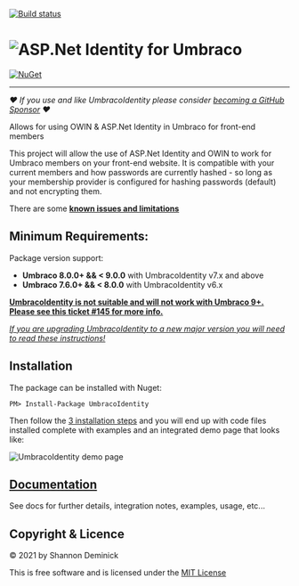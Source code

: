 [![Build status](https://ci.appveyor.com/api/projects/status/qaiwo2w8k5ieaf3v?svg=true)](https://ci.appveyor.com/project/Shandem/umbracoidentity)

![ASP.Net Identity for Umbraco](logo.png?raw=true)
===============

[![NuGet](https://img.shields.io/nuget/v/UmbracoIdentity.svg)](https://www.nuget.org/packages/UmbracoIdentity)

---
_❤️ If you use and like UmbracoIdentity please consider [becoming a GitHub Sponsor](https://github.com/sponsors/Shazwazza/) ❤️_

Allows for using OWIN &amp; ASP.Net Identity in Umbraco for front-end members

This project will allow the use of ASP.Net Identity and OWIN to work for Umbraco members on your front-end website. It is compatible with your current members and how passwords are currently hashed - so long as your membership provider is configured for hashing passwords (default) and not encrypting them.

There are some **[known issues and limitations](https://github.com/Shandem/UmbracoIdentity/wiki/Known-Issues)**

## Minimum Requirements:

Package version support: 
  * __Umbraco 8.0.0+ && < 9.0.0__ with UmbracoIdentity v7.x and above
  * __Umbraco 7.6.0+ && < 8.0.0__ with UmbracoIdentity v6.x

**[UmbracoIdentity is not suitable and will not work with Umbraco 9+. Please see this ticket #145 for more info.](https://github.com/Shazwazza/UmbracoIdentity/issues/145)**

*[If you are upgrading UmbracoIdentity to a new major version you will need to read these instructions!](https://github.com/Shazwazza/UmbracoIdentity/wiki/Upgrading)*

## Installation

The package can be installed with Nuget:

    PM> Install-Package UmbracoIdentity
   
Then follow the [3 installation steps](https://github.com/Shazwazza/UmbracoIdentity/wiki#installation) and you will end up with code files installed complete with examples and an integrated demo page that looks like:

![UmbracoIdentity demo page](https://github.com/Shazwazza/UmbracoIdentity/blob/master/assets/demo-page.png "UmbracoIdentity demo page")

## [Documentation](https://github.com/Shandem/UmbracoIdentity/wiki)

See docs for further details, integration notes, examples, usage, etc...

## Copyright & Licence

&copy; 2021 by Shannon Deminick

This is free software and is licensed under the [MIT License](http://opensource.org/licenses/MIT)
